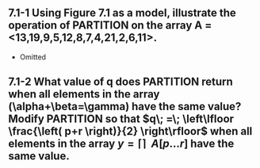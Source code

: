 <script type="text/javascript"
 src="http://cdn.mathjax.org/mathjax/latest/MathJax.js?config=TeX-AMS-MML_HTMLorMML">
</script>

## 7.1-1 Using Figure 7.1 as a model, illustrate the operation of PARTITION on the array A = <13,19,9,5,12,8,7,4,21,2,6,11>.
- Omitted

## 7.1-2  What value of q does PARTITION return when all elements in the array \(\alpha+\beta=\gamma\) have the same value? Modify PARTITION so that $q\; =\; \left\lfloor \frac{\left( p+r \right)}{2} \right\rfloor$ when all elements in the array $y=\left\lceil  \right\rceil\; \; A\left[ p...r \right]$ have the same value.